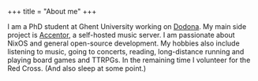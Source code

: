 +++
title = "About me"
+++

I am a PhD student at Ghent University working on
[Dodona](https://dodona.ugent.be/en). My main side project is
[Accentor](https://github.com/accentor), a self-hosted music server. I am
passionate about NixOS and general open-source development. My hobbies also
include listening to music, going to concerts, reading, long-distance running
and playing board games and TTRPGs. In the remaining time I volunteer for the
Red Cross. (And also sleep at some point.)
